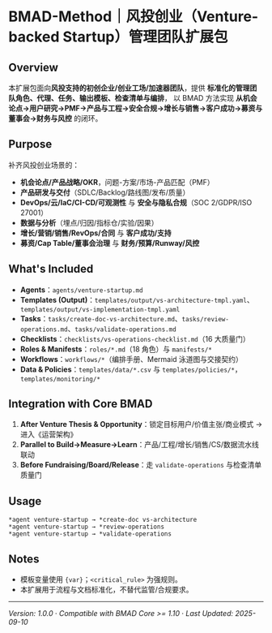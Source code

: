 # BMAD-Method｜风投创业（Venture-backed Startup）管理团队扩展包

## Overview

本扩展包面向**风投支持的初创企业/创业工场/加速器团队**，提供 **标准化的管理团队角色、代理、任务、输出模板、检查清单与编排**，
以 BMAD 方法实现 **从机会论点→用户研究→PMF→产品与工程→安全合规→增长与销售→客户成功→募资与董事会→财务与风控** 的闭环。

## Purpose

补齐风投创业场景的：

- **机会论点/产品战略/OKR**，问题-方案/市场-产品匹配（PMF）
- **产品研发与交付**（SDLC/Backlog/路线图/发布/质量）
- **DevOps/云/IaC/CI-CD/可观测性** 与 **安全与隐私合规**（SOC 2/GDPR/ISO 27001）
- **数据与分析**（埋点/归因/指标仓/实验/因果）
- **增长/营销/销售/RevOps/合同** 与 **客户成功/支持**
- **募资/Cap Table/董事会治理** 与 **财务/预算/Runway/风控**

## What's Included

- **Agents**：`agents/venture-startup.md`
- **Templates (Output)**：`templates/output/vs-architecture-tmpl.yaml`、`templates/output/vs-implementation-tmpl.yaml`
- **Tasks**：`tasks/create-doc-vs-architecture.md`、`tasks/review-operations.md`、`tasks/validate-operations.md`
- **Checklists**：`checklists/vs-operations-checklist.md`（16 大质量门）
- **Roles & Manifests**：`roles/*.md`（18 角色）与 `manifests/*`
- **Workflows**：`workflows/*`（编排手册、Mermaid 泳道图与交接契约）
- **Data & Policies**：`templates/data/*.csv` 与 `templates/policies/*`，`templates/monitoring/*`

## Integration with Core BMAD

1. **After Venture Thesis & Opportunity**：锁定目标用户/价值主张/商业模式 → 进入《运营架构》
2. **Parallel to Build→Measure→Learn**：产品/工程/增长/销售/CS/数据流水线联动
3. **Before Fundraising/Board/Release**：走 `validate-operations` 与检查清单质量门

## Usage

```
*agent venture-startup → *create-doc vs-architecture
*agent venture-startup → *review-operations
*agent venture-startup → *validate-operations
```

## Notes

- 模板变量使用 `{var}`；`<critical_rule>` 为强规则。
- 本扩展用于流程与文档标准化，不替代监管/合规要求。

---

_Version: 1.0.0_ · _Compatible with BMAD Core >= 1.10_ · _Last Updated: 2025-09-10_
